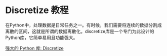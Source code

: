 # Discretize 教程

<show-structure depth="3"/>

在Python中，处理数据是日常任务之一。有时候，我们需要将连续的数据分割成离散的区间，这就是所谓的数据离散化。discretize库是一个专门为此设计的Python库，它简单易用且功能强大。


<seealso>
<category ref="ref_docs">
    <a href="https://mp.weixin.qq.com/s/hJAS-SPRUpLMnlpJWG84kw">强大的 Python 库: Discretize</a>
</category>
<category ref="ref_github">
</category>
<category ref="ref_issues">
</category>
<category ref="ref_hf">
</category>
<category ref="ref_ms">
</category>
</seealso>
